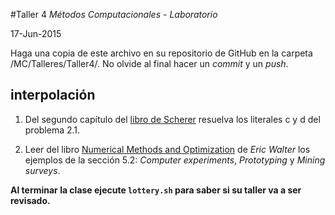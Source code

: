 #Taller 4
*Métodos Computacionales - Laboratorio*

17-Jun-2015

Haga una copia de este archivo en su repositorio de GitHub en la carpeta /MC/Talleres/Taller4/. No olvide al final hacer un *commit* y un *push*.

## interpolación

1. Del segundo capítulo del [libro de Scherer](http://link.springer.com.ezproxy.uniandes.edu.co:8080/book/10.1007\%2F978-3-642-13990-1) resuelva los literales c y d del problema 2.1.

2. Leer del libro [Numerical Methods and Optimization](http://ezproxy.uniandes.edu.co:8080/login?url=http://dx.doi.org/10.1007/978-3-319-07671-3) de *Eric Walter* los ejemplos de la sección 5.2: *Computer experiments*, *Prototyping* y *Mining surveys*.  


**Al terminar la clase ejecute `lottery.sh` para saber si su taller va a ser revisado.**
